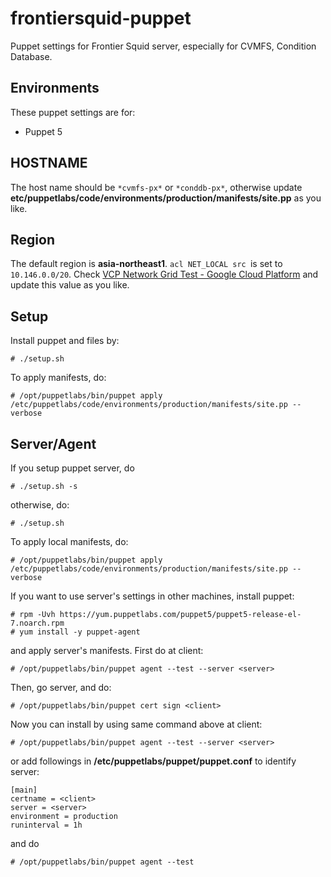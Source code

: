 # frontiersquid-puppet
Puppet settings for Frontier Squid server, especially for CVMFS, Condition Database.

## Environments

These puppet settings are for:

* Puppet 5

## HOSTNAME

The host name should be `*cvmfs-px*` or `*conddb-px*`, otherwise update
**etc/puppetlabs/code/environments/production/manifests/site.pp** as you like.

## Region

The default region is **asia-northeast1**.
`acl NET_LOCAL src `is set to `10.146.0.0/20`.
Check [VCP Network Grid Test - Google Cloud Platform](https://console.cloud.google.com/networking/networks/list)
and update this value as you like.

## Setup

Install puppet and files by:

    # ./setup.sh

To apply manifests, do:

    # /opt/puppetlabs/bin/puppet apply /etc/puppetlabs/code/environments/production/manifests/site.pp --verbose

## Server/Agent

If you setup puppet server, do

    # ./setup.sh -s

otherwise, do:

    # ./setup.sh

To apply local manifests, do:

    # /opt/puppetlabs/bin/puppet apply /etc/puppetlabs/code/environments/production/manifests/site.pp --verbose

If you want to use server's settings in other machines, install puppet:

    # rpm -Uvh https://yum.puppetlabs.com/puppet5/puppet5-release-el-7.noarch.rpm
    # yum install -y puppet-agent

and apply server's manifests. First do at client:

    # /opt/puppetlabs/bin/puppet agent --test --server <server>

Then, go server, and do:

    # /opt/puppetlabs/bin/puppet cert sign <client>

Now you can install by using same command above at client:

    # /opt/puppetlabs/bin/puppet agent --test --server <server>

or add followings in **/etc/puppetlabs/puppet/puppet.conf** to identify server:

    [main]
    certname = <client>
    server = <server>
    environment = production
    runinterval = 1h

and do

    # /opt/puppetlabs/bin/puppet agent --test
